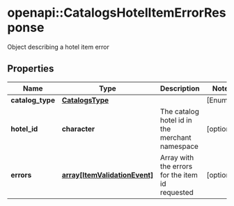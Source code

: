 # openapi::CatalogsHotelItemErrorResponse

Object describing a hotel item error

## Properties
Name | Type | Description | Notes
------------ | ------------- | ------------- | -------------
**catalog_type** | [**CatalogsType**](CatalogsType.md) |  | [Enum: ] 
**hotel_id** | **character** | The catalog hotel id in the merchant namespace | [optional] 
**errors** | [**array[ItemValidationEvent]**](ItemValidationEvent.md) | Array with the errors for the item id requested | [optional] 



